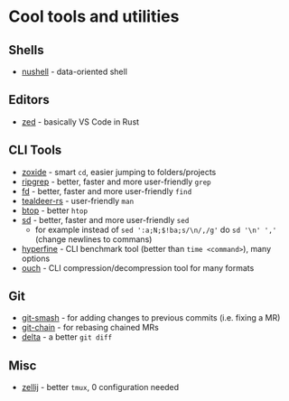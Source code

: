 # Cool tools and utilities

## Shells

* [nushell](https://www.nushell.sh/) - data-oriented shell

## Editors

* [zed](https://zed.dev/) - basically VS Code in Rust

## CLI Tools

* [zoxide](https://github.com/ajeetdsouza/zoxide) - smart `cd`, easier jumping to folders/projects
* [ripgrep](https://github.com/BurntSushi/ripgrep) - better, faster and more user-friendly `grep`
* [fd](https://github.com/sharkdp/fd) - better, faster and more user-friendly `find`
* [tealdeer-rs](https://github.com/tealdeer-rs/tealdeer) - user-friendly `man`
* [btop](https://github.com/aristocratos/btop) - better `htop`
* [sd](https://github.com/chmln/sd) - better, faster and more user-friendly `sed`
  * for example instead of `sed ':a;N;$!ba;s/\n/,/g'` do `sd '\n' ','` (change newlines to commans)
* [hyperfine](https://github.com/sharkdp/hyperfine) - CLI benchmark tool (better than `time <command>`), many options
* [ouch](https://github.com/ouch-org/ouch) - CLI compression/decompression tool for many formats

## Git

* [git-smash](https://github.com/anthraxx/git-smash) - for adding changes to previous commits (i.e. fixing a MR)
* [git-chain](https://github.com/Shopify/git-chain) - for rebasing chained MRs
* [delta](https://github.com/dandavison/delta) - a better `git diff`

## Misc

* [zellij](https://zellij.dev/) - better `tmux`, 0 configuration needed
